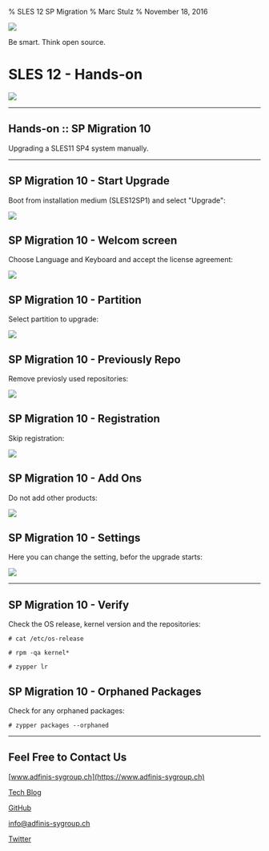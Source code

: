 % SLES 12 SP Migration
% Marc Stulz
% November 18, 2016

![](static/adfinis_sygroup_logo.png)

Be smart. Think open source.


#  SLES 12 - Hands-on

![](static/sles12.png)

---

## Hands-on :: SP Migration 10

Upgrading a SLES11 SP4 system manually.

---

## SP Migration 10 - Start Upgrade

Boot from installation medium (SLES12SP1) and select "Upgrade":

![](static/upg_process_01.png)

## SP Migration 10 - Welcom screen

Choose Language and Keyboard and accept the license agreement:

![](static/upg_process_02.png)

## SP Migration 10 - Partition

Select partition to upgrade:

![](static/upg_process_03.png)

## SP Migration 10 - Previously Repo

Remove previosly used repositories:

![](static/upg_process_04.png)

## SP Migration 10 - Registration

Skip registration:

![](static/upg_process_05.png)

## SP Migration 10 - Add Ons

Do not add other products:

![](static/upg_process_06.png)

## SP Migration 10 - Settings

Here you can change the setting, befor the upgrade starts:

![](static/upg_process_07.png)

---

## SP Migration 10 - Verify

Check the OS release, kernel version and the repositories:

```text
# cat /etc/os-release

# rpm -qa kernel*

# zypper lr
```

## SP Migration 10 - Orphaned Packages

Check for any orphaned packages:

```text
# zypper packages --orphaned
```

---

## Feel Free to Contact Us

[www.adfinis-sygroup.ch](https://www.adfinis-sygroup.ch)

[Tech Blog](https://www.adfinis-sygroup.ch/blog)

[GitHub](https://github.com/adfinis-sygroup)

<info@adfinis-sygroup.ch>

[Twitter](https://twitter.com/adfinissygroup)
